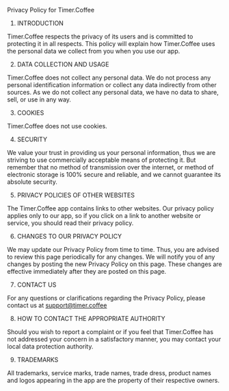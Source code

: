 Privacy Policy for Timer.Coffee

1. INTRODUCTION

Timer.Coffee respects the privacy of its users and is committed to protecting it in all respects. This policy will explain how Timer.Coffee uses the personal data we collect from you when you use our app.

2. DATA COLLECTION AND USAGE

Timer.Coffee does not collect any personal data. We do not process any personal identification information or collect any data indirectly from other sources. As we do not collect any personal data, we have no data to share, sell, or use in any way.

3. COOKIES

Timer.Coffee does not use cookies. 

4. SECURITY

We value your trust in providing us your personal information, thus we are striving to use commercially acceptable means of protecting it. But remember that no method of transmission over the internet, or method of electronic storage is 100% secure and reliable, and we cannot guarantee its absolute security.

5. PRIVACY POLICIES OF OTHER WEBSITES

The Timer.Coffee app contains links to other websites. Our privacy policy applies only to our app, so if you click on a link to another website or service, you should read their privacy policy.

6. CHANGES TO OUR PRIVACY POLICY

We may update our Privacy Policy from time to time. Thus, you are advised to review this page periodically for any changes. We will notify you of any changes by posting the new Privacy Policy on this page. These changes are effective immediately after they are posted on this page.

7. CONTACT US

For any questions or clarifications regarding the Privacy Policy, please contact us at support@timer.coffee

8. HOW TO CONTACT THE APPROPRIATE AUTHORITY

Should you wish to report a complaint or if you feel that Timer.Coffee has not addressed your concern in a satisfactory manner, you may contact your local data protection authority.

9. TRADEMARKS

All trademarks, service marks, trade names, trade dress, product names and logos appearing in the app are the property of their respective owners.